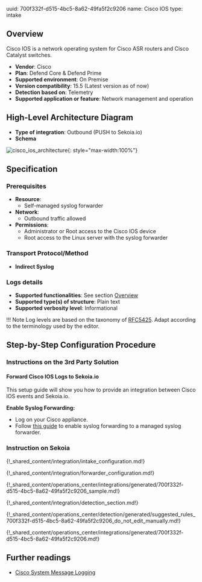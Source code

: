 uuid: 700f332f-d515-4bc5-8a62-49fa5f2c9206
name: Cisco IOS
type: intake

## Overview

Cisco IOS is a network operating system for Cisco ASR routers and Cisco Catalyst switches.

- **Vendor**: Cisco
- **Plan**: Defend Core & Defend Prime
- **Supported environment**: On Premise
- **Version compatibility**: 15.5 (Latest version as of now)
- **Detection based on**: Telemetry
- **Supported application or feature**: Network management and operation

## High-Level Architecture Diagram

- **Type of integration**: Outbound (PUSH to Sekoia.io)
- **Schema**

![cisco_ios_architecture](/assets/integration/cisco_ios_architecture.png){: style="max-width:100%"}

## Specification

### Prerequisites


- **Resource**:
    - Self-managed syslog forwarder
- **Network**:
    - Outbound traffic allowed
- **Permissions**:
    - Administrator or Root access to the Cisco IOS device
    - Root access to the Linux server with the syslog forwarder

### Transport Protocol/Method

- **Indirect Syslog**

### Logs details

- **Supported functionalities**: See section [Overview](#overview)
- **Supported type(s) of structure**: Plain text
- **Supported verbosity level**: Informational

!!! Note
    Log levels are based on the taxonomy of [RFC5425](https://datatracker.ietf.org/doc/html/rfc5424). Adapt according to the terminology used by the editor.

## Step-by-Step Configuration Procedure

### Instructions on the 3rd Party Solution

#### Forward Cisco IOS Logs to Sekoia.io

This setup guide will show you how to provide an integration between Cisco IOS events and Sekoia.io.

**Enable Syslog Forwarding:**
- Log on your Cisco appliance.
- Follow [this guide](https://www.cisco.com/c/en/us/td/docs/routers/access/wireless/software/guide/SysMsgLogging.html#wp1055038) to enable syslog forwarding to a managed syslog forwarder.

### Instruction on Sekoia

{!_shared_content/integration/intake_configuration.md!}

{!_shared_content/integration/forwarder_configuration.md!}

{!_shared_content/operations_center/integrations/generated/700f332f-d515-4bc5-8a62-49fa5f2c9206_sample.md!}

{!_shared_content/integration/detection_section.md!}

{!_shared_content/operations_center/detection/generated/suggested_rules_700f332f-d515-4bc5-8a62-49fa5f2c9206_do_not_edit_manually.md!}

{!_shared_content/operations_center/integrations/generated/700f332f-d515-4bc5-8a62-49fa5f2c9206.md!}

## Further readings

- [Cisco System Message Logging](https://www.cisco.com/c/en/us/td/docs/routers/access/wireless/software/guide/SysMsgLogging.html)